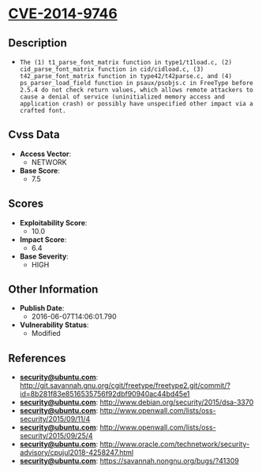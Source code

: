 
# [CVE-2014-9746](http://git.savannah.gnu.org/cgit/freetype/freetype2.git/commit/?id=8b281f83e8516535756f92dbf90940ac44bd45e1)

## Description

- `The (1) t1_parse_font_matrix function in type1/t1load.c, (2) cid_parse_font_matrix function in cid/cidload.c, (3) t42_parse_font_matrix function in type42/t42parse.c, and (4) ps_parser_load_field function in psaux/psobjs.c in FreeType before 2.5.4 do not check return values, which allows remote attackers to cause a denial of service (uninitialized memory access and application crash) or possibly have unspecified other impact via a crafted font.`

## Cvss Data

- **Access Vector**:
  - NETWORK
- **Base Score**:
  - 7.5

## Scores

- **Exploitability Score**:
  - 10.0
- **Impact Score**:
  - 6.4
- **Base Severity**:
  - HIGH

## Other Information

- **Publish Date**:
  - 2016-06-07T14:06:01.790
- **Vulnerability Status**:
  - Modified

## References

- **security@ubuntu.com**: http://git.savannah.gnu.org/cgit/freetype/freetype2.git/commit/?id=8b281f83e8516535756f92dbf90940ac44bd45e1
- **security@ubuntu.com**: http://www.debian.org/security/2015/dsa-3370
- **security@ubuntu.com**: http://www.openwall.com/lists/oss-security/2015/09/11/4
- **security@ubuntu.com**: http://www.openwall.com/lists/oss-security/2015/09/25/4
- **security@ubuntu.com**: http://www.oracle.com/technetwork/security-advisory/cpujul2018-4258247.html
- **security@ubuntu.com**: https://savannah.nongnu.org/bugs/?41309
